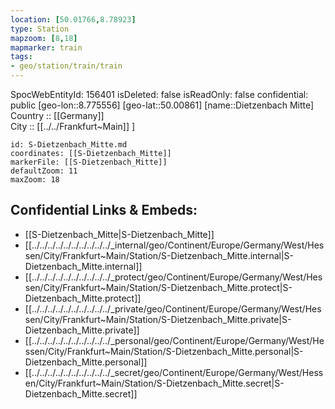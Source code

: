 ```yaml
---
location: [50.01766,8.78923] 
type: Station 
mapzoom: [8,18] 
mapmarker: train 
tags:
- geo/station/train/train
---
```

SpocWebEntityId: 156401
isDeleted: false
isReadOnly: false
confidential: public
[geo-lon::8.775556] 
[geo-lat::50.00861] 
[name::Dietzenbach Mitte] 
Country :: [[Germany]]  
City :: [[../../Frankfurt~Main]] ] 


```leaflet
id: S-Dietzenbach_Mitte.md
coordinates: [[S-Dietzenbach_Mitte]] 
markerFile: [[S-Dietzenbach_Mitte]] 
defaultZoom: 11 
maxZoom: 18
```


## Confidential Links & Embeds: 
- [[S-Dietzenbach_Mitte|S-Dietzenbach_Mitte]] 
- [[../../../../../../../../../../_internal/geo/Continent/Europe/Germany/West/Hessen/City/Frankfurt~Main/Station/S-Dietzenbach_Mitte.internal|S-Dietzenbach_Mitte.internal]] 
- [[../../../../../../../../../../_protect/geo/Continent/Europe/Germany/West/Hessen/City/Frankfurt~Main/Station/S-Dietzenbach_Mitte.protect|S-Dietzenbach_Mitte.protect]] 
- [[../../../../../../../../../../_private/geo/Continent/Europe/Germany/West/Hessen/City/Frankfurt~Main/Station/S-Dietzenbach_Mitte.private|S-Dietzenbach_Mitte.private]] 
- [[../../../../../../../../../../_personal/geo/Continent/Europe/Germany/West/Hessen/City/Frankfurt~Main/Station/S-Dietzenbach_Mitte.personal|S-Dietzenbach_Mitte.personal]] 
- [[../../../../../../../../../../_secret/geo/Continent/Europe/Germany/West/Hessen/City/Frankfurt~Main/Station/S-Dietzenbach_Mitte.secret|S-Dietzenbach_Mitte.secret]] 
